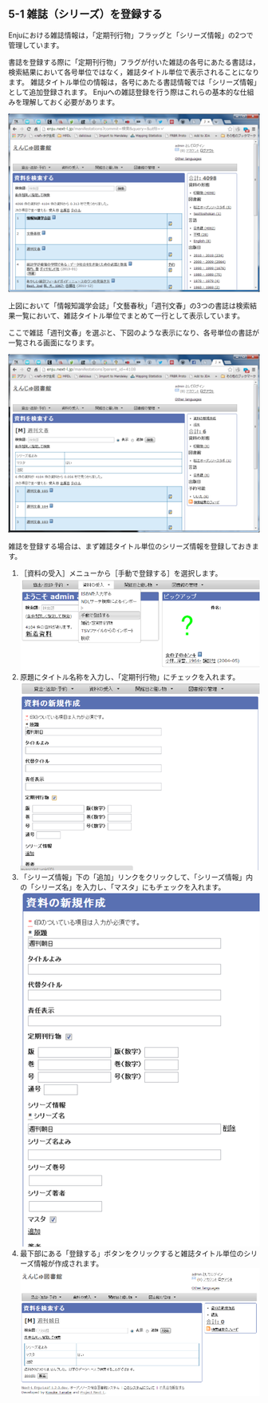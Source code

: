 5-1 雑誌（シリーズ）を登録する
------------------------------

Enjuにおける雑誌情報は，「定期刊行物」フラッグと「シリーズ情報」の2つで管理しています。

書誌を登録する際に「定期刊行物」フラグが付いた雑誌の各号にあたる書誌は，検索結果において各号単位ではなく，雑誌タイトル単位で表示されることになります。
雑誌タイトル単位の情報は，各号にあたる書誌情報では「シリーズ情報」として追加登録されます。
Enjuへの雑誌登録を行う際はこれらの基本的な仕組みを理解しておく必要があります。

![定期刊行物としてまとめて検索表示される雑誌タイトル](assets/images/serials_searchresults.png)

上図において「情報知識学会誌」「文藝春秋」「週刊文春」の3つの書誌は検索結果一覧において、雑誌タイトル単位でまとめて一行として表示しています。

ここで雑誌「週刊文春」を選ぶと、下図のような表示になり、各号単位の書誌が一覧される画面になります。

![定期刊行物の1タイトルにおいて各号単位でリストされる処理一覧](assets/images/serials_series_parent.png)

雑誌を登録する場合は、まず雑誌タイトル単位のシリーズ情報を登録しておきます。

1. ［資料の受入］メニューから［手動で登録する］を選択します。  
   ![手動で登録する](assets/images/image_operation_152.png)
2. 原題にタイトル名称を入力し、「定期刊行物」にチェックを入れます。
   ![定期刊行物の記述を作成](assets/images/image_operation_155.png)
3. 「シリーズ情報」下の「追加」リンクをクリックして、「シリーズ情報」内の「シリーズ名」を入力し、「マスタ」にもチェックを入れます。
   ![定期刊行物の雑誌マスタを作成](assets/images/serials_add_master.png)
4. 最下部にある「登録する」ボタンをクリックすると雑誌タイトル単位のシリーズ情報が作成されます。
   ![定期刊行物の雑誌マスタ](assets/images/serials_master.png)

